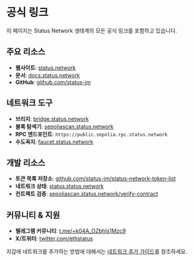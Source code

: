 # 공식 링크

이 페이지는 Status Network 생태계의 모든 공식 링크를 포함하고 있습니다.

## 주요 리소스
- **웹사이트**: [status.network](https://status.network)
- **문서**: [docs.status.network](https://docs.status.network)
- **GitHub**: [github.com/status-im](https://github.com/status-im)

## 네트워크 도구
- **브리지**: [bridge.status.network](https://bridge.status.network)
- **블록 탐색기**: [sepoliascan.status.network](https://sepoliascan.status.network)
- **RPC 엔드포인트**: `https://public.sepolia.rpc.status.network`
- **수도꼭지**: [faucet.status.network](https://faucet.status.network)

## 개발 리소스
- **토큰 목록 저장소**: [github.com/status-im/status-network-token-list](https://github.com/status-im/status-network-token-list)
- **네트워크 상태**: [status.status.network](https://health.status.network)
- **컨트랙트 검증**: [sepoliascan.status.network/verify-contract](https://sepoliascan.status.network/contract-verification)

## 커뮤니티 & 지원
- **텔레그램 커뮤니티**: [t.me/+k04A_OZbhIs1Mzc9](https://t.me/+k04A_OZbhIs1Mzc9)
- **X/트위터**: [twitter.com/ethstatus](https://x.com/statusL2)

지갑에 네트워크를 추가하는 방법에 대해서는 [네트워크 추가 가이드](/general-info/add-status-network)를 참조하세요.
